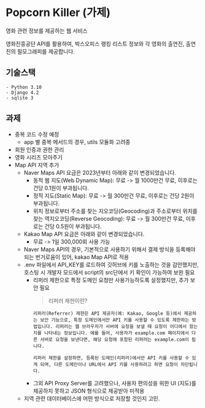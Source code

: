 # Popcorn Killer (가제)
영화 관련 정보를 제공하는 웹 서비스

영화진흥공단 API를 활용하여, 박스오피스 랭킹 리스트 정보와 각 영화의 출연진, 출연진의 필모그래피를 제공합니다.

## 기술스택
```
- Python 3.10
- Django 4.2
- sqlite 3
```

## 과제
- 중복 코드 수정 예정
    - app 별 중복 메서드의 경우, utils 모듈화 고려중
- 회원 인증과 권한 관리
- 영화 시리즈 모아주기
- Map API 지역 추가
    - Naver Maps API 요금은 2023년부터 아래와 같이 변경되었습니다.
        - 동적 웹 지도(Web Dynamic Map): 무료 -> 월 1000만건 무료, 이후로는 건당 0.1원이 부과됩니다. 
        - 정적 지도(Static Map): 무료 -> 월 300만건 무료, 이후로는 건당 2원이 부과됩니다.
        - 위치 정보로부터 주소를 찾는 지오코딩(Geocoding)과 주소로부터 위치를 찾는 역지오코딩(Reverse Geocoding): 무료 -> 월 300만건 무료, 이후로는 건당 0.5원이 부과됩니다.
    - Kakao Map API 요금은 아래와 같이 변경되었습니다.
        - 무료 -> 1일 300,000회 사용 가능
    - Naver Maps API의 경우, 기본적으로 사용하기 위해서 결제 방식을 등록해야되는 번거로움이 있어, kakao Map API로 적용
    - .env 파일에서 API_KEY를 로드하여 깃허브에 키를 노출하는 것을 감안했지만, 호스팅 시 개발자 모드에서 script의 src단에서 키 확인이 가능하여 보완 필요
        - 리퍼러 제한으로 특정 도메인 요청만 사용가능하도록 설정했지만, 추가 보안 필요
            > 리퍼러 제한이란?
            ```
            리퍼러(Referrer) 제한은 API 제공자(예: Kakao, Google 등)에서 제공하는 보안 기능으로, 특정 도메인에서만 API 키를 사용할 수 있도록 제한하는 방법입니다. 리퍼러는 웹 브라우저가 서버에 요청을 보낼 때 요청이 어디에서 왔는지를 나타내는 정보입니다. 예를 들어, 사용자가 example.com 페이지에서 다른 서버로 요청을 보낸다면, 해당 요청에 포함된 리퍼러는 example.com이 됩니다.

            리퍼러 제한을 설정하면, 등록된 도메인(리퍼러)에서만 API 키를 사용할 수 있게 되며, 다른 도메인이나 URL에서 API 키를 사용하려고 하면 요청이 차단됩니다.
            ```
        - 그외 API Proxy Server를 고려했으나, 사용자 편의성을 위한 UI (지도)를 제공하지 못하고 JSON 형식으로 제공받아 미적용
    - 지역 관련 데이터베이스에 어떤 방식으로 저장할 것인지 고민.
